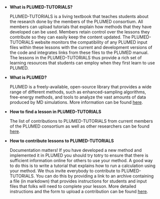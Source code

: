* __What is PLUMED-TUTORIALS?__

  PLUMED-TUTORIALS is a living textbook that teaches students about the research done by the members of the PLUMED consortium.
  All members can upload tutorials that explain how methods that they have developed can be used.  Members
  retain control over the lessons they contribute so they can easily keep the content updated. The PLUMED-TUTORIALS website monitors the 
  compatibility of any PLUMED input files within these lessons with the current and development versions of the code and integrates links 
  from these files to the PLUMED manual.  The lessons in the PLUMED-TUTORIALS thus provide a rich set of learning resources that students can
  employ when they first learn to use PLUMED.

* __What is PLUMED?__

  PLUMED is a freely-available, open-source library that provides a wide range of different methods, such as enhanced-sampling algorithms, free-energy methods, and tools to analyze the vast amounts
  of data produced by MD simulations. More information can be found [here](https://www.plumed.org).

* __How to find a lesson in PLUMED-TUTORIALS__

  The list of contributions to PLUMED-TUTORIALS from current members of the PLUMED consortium as well as other researchers
  can be found [here](browse.md).

* __How to contribute lessons to PLUMED-TUTORIALS__

  Documentation matters! If you have developed a new method and implemented it in PLUMED you should 
  try totry to ensure that there is sufficient information online for others to use your method. A good way to 
  do this is to write a tutorial that explains how to run a calculation using your method.  We thus invite
  everybody to contribute to PLUMED-TUTORIALS. You can do this by providing
  a link to an archive containing a file (in markdown) that provides instructions for students and input files 
  that folks will need to complete your lesson. 
  More detailed instructions and the form to upload a contribution can be found [here](contribute.md).

